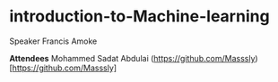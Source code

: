# introduction-to-Machine-learning
Speaker Francis Amoke  

**Attendees**
Mohammed Sadat Abdulai (https://github.com/Masssly)[https://github.com/Masssly]
